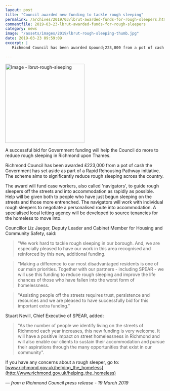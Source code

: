 ```yaml
---
layout: post
title: "Council awarded new funding to tackle rough sleeping"
permalink: /archives/2019/03/lbrut-awarded-funds-for-rough-sleepers.html
commentfile: 2019-03-23-lbrut-awarded-funds-for-rough-sleepers
category: news
image: "/assets/images/2019/lbrut-rough-sleeping-thumb.jpg"
date: 2019-03-23 09:59:09
excerpt: |
   Richmond Council has been awarded &pound;223,000 from a pot of cash the Government has set aside as part of a Rapid Rehousing Pathway initiative. The scheme aims to significantly reduce rough sleeping across the country.

---
```


<a href="/assets/images/2019/lbrut-rough-sleeping.jpg" title="Click for a larger image"><img src="/assets/images/2019/lbrut-rough-sleeping-thumb.jpg" width="250" alt="Image - lbrut-rough-sleeping"  class="photo right"/></a>


A successful bid for Government funding will help the Council do more to reduce rough sleeping in Richmond upon Thames.

Richmond Council has been awarded &pound;223,000 from a pot of cash the Government has set aside as part of a Rapid Rehousing Pathway initiative. The scheme aims to significantly reduce rough sleeping across the country.

The award will fund case workers, also called 'navigators', to guide rough sleepers off the streets and into accommodation as rapidly as possible. Help will be given both to people who have just begun sleeping on the streets and those more entrenched. The navigators will work with individual rough sleepers to negotiate a personalised route into accommodation.  A specialised local letting agency will be developed to source tenancies for the homeless to move into.

Councillor Liz Jaeger, Deputy Leader and Cabinet Member for Housing and Community Safety, said:

> "We work hard to tackle rough sleeping in our borough. And, we are especially pleased to have our work in this area recognised and reinforced by this new, additional funding.


> "Making a difference to our most disadvantaged residents is one of our main priorities. Together with our partners - including SPEAR - we will use this funding to reduce rough sleeping and improve the life chances of those who have fallen into the worst form of homelessness.


> "Assisting people off the streets requires trust, persistence and resources and we are pleased to have successfully bid for this important extra funding."


Stuart Nevill, Chief Executive of SPEAR, added:

> "As the number of people we identify living on the streets of Richmond each year increases, this new funding is very welcome. It will have a positive impact on street homelessness in Richmond and will also enable our clients to sustain their accommodation and pursue their aspirations through the many opportunities that exist in our community".


If you have any concerns about a rough sleeper, go to: [www.richmond.gov.uk/helping_the_homeless](http://www.richmond.gov.uk/helping_the_homeless)

<cite>&mdash; from a Richmond Council press release - 19 March 2019</cite>
